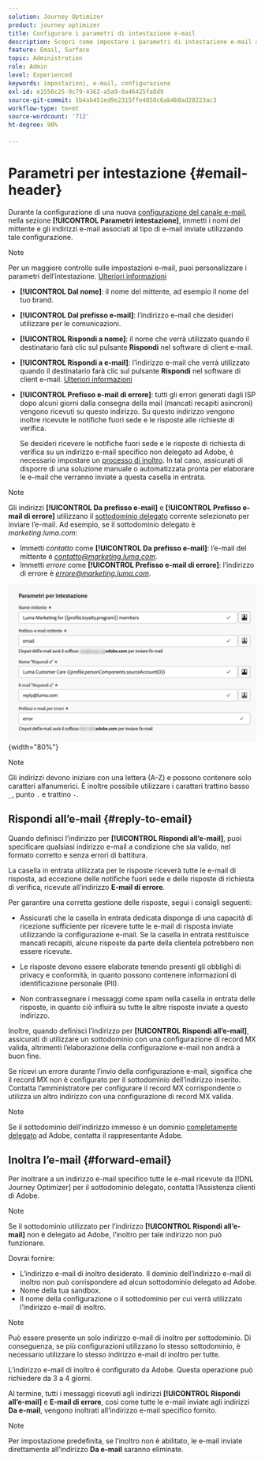 ```yaml
---
solution: Journey Optimizer
product: journey optimizer
title: Configurare i parametri di intestazione e-mail
description: Scopri come impostare i parametri di intestazione e-mail a livello di configurazione del canale
feature: Email, Surface
topic: Administration
role: Admin
level: Experienced
keywords: impostazioni, e-mail, configurazione
exl-id: e1556c25-9c79-4362-a5a9-0a46425fa8d9
source-git-commit: 1b4ab451ed9e2315ffe4850c6ab4b8ad20223ac3
workflow-type: tm+mt
source-wordcount: '712'
ht-degree: 90%

---
```


# Parametri per intestazione {#email-header}

Durante la configurazione di una nuova [configurazione del canale e-mail](email-settings.md), nella sezione **[!UICONTROL Parametri intestazione]**, immetti i nomi del mittente e gli indirizzi e-mail associati al tipo di e-mail inviate utilizzando tale configurazione.

>[!NOTE]
>
>Per un maggiore controllo sulle impostazioni e-mail, puoi personalizzare i parametri dell’intestazione. [Ulteriori informazioni](../email/surface-personalization.md#personalize-header)

* **[!UICONTROL Dal nome]**: il nome del mittente, ad esempio il nome del tuo brand.
* **[!UICONTROL Dal prefisso e-mail]**: l’indirizzo e-mail che desideri utilizzare per le comunicazioni.
* **[!UICONTROL Rispondi a nome]**: il nome che verrà utilizzato quando il destinatario farà clic sul pulsante **Rispondi** nel software di client e-mail.
* **[!UICONTROL Rispondi a e-mail]**: l’indirizzo e-mail che verrà utilizzato quando il destinatario farà clic sul pulsante **Rispondi** nel software di client e-mail. [Ulteriori informazioni](#reply-to-email)
* **[!UICONTROL Prefisso e-mail di errore]**: tutti gli errori generati dagli ISP dopo alcuni giorni dalla consegna della mail (mancati recapiti asincroni) vengono ricevuti su questo indirizzo. Su questo indirizzo vengono inoltre ricevute le notifiche fuori sede e le risposte alle richieste di verifica.

  Se desideri ricevere le notifiche fuori sede e le risposte di richiesta di verifica su un indirizzo e-mail specifico non delegato ad Adobe, è necessario impostare un [processo di inoltro](#forward-email). In tal caso, assicurati di disporre di una soluzione manuale o automatizzata pronta per elaborare le e-mail che verranno inviate a questa casella in entrata.

>[!NOTE]
>
>Gli indirizzi **[!UICONTROL Da prefisso e-mail]** e **[!UICONTROL Prefisso e-mail di errore]** utilizzano il [sottodominio delegato](../configuration/about-subdomain-delegation.md) corrente selezionato per inviare l’e-mail. Ad esempio, se il sottodominio delegato è *marketing.luma.com*:
>* Immetti *contatto* come **[!UICONTROL Da prefisso e-mail]**: l’e-mail del mittente è *contatto@marketing.luma.com*.
>* Immetti *errore* come **[!UICONTROL Prefisso e-mail di errore]**: l’indirizzo di errore è *errore@marketing.luma.com*.

![](assets/preset-header.png){width="80%"}

>[!NOTE]
>
>Gli indirizzi devono iniziare con una lettera (A-Z) e possono contenere solo caratteri alfanumerici. È inoltre possibile utilizzare i caratteri trattino basso `_`, punto `.` e trattino `-`.

## Rispondi all’e-mail {#reply-to-email}

Quando definisci l’indirizzo per **[!UICONTROL Rispondi all’e-mail]**, puoi specificare qualsiasi indirizzo e-mail a condizione che sia valido, nel formato corretto e senza errori di battitura.

La casella in entrata utilizzata per le risposte riceverà tutte le e-mail di risposta, ad eccezione delle notifiche fuori sede e delle risposte di richiesta di verifica, ricevute all’indirizzo **E-mail di errore**.

Per garantire una corretta gestione delle risposte, segui i consigli seguenti:

* Assicurati che la casella in entrata dedicata disponga di una capacità di ricezione sufficiente per ricevere tutte le e-mail di risposta inviate utilizzando la configurazione e-mail. Se la casella in entrata restituisce mancati recapiti, alcune risposte da parte della clientela potrebbero non essere ricevute.

* Le risposte devono essere elaborate tenendo presenti gli obblighi di privacy e conformità, in quanto possono contenere informazioni di identificazione personale (PII).

* Non contrassegnare i messaggi come spam nella casella in entrata delle risposte, in quanto ciò influirà su tutte le altre risposte inviate a questo indirizzo.

Inoltre, quando definisci l’indirizzo per **[!UICONTROL Rispondi all’e-mail]**, assicurati di utilizzare un sottodominio con una configurazione di record MX valida, altrimenti l’elaborazione della configurazione e-mail non andrà a buon fine.

Se ricevi un errore durante l’invio della configurazione e-mail, significa che il record MX non è configurato per il sottodominio dell’indirizzo inserito. Contatta l’amministratore per configurare il record MX corrispondente o utilizza un altro indirizzo con una configurazione di record MX valida.

>[!NOTE]
>
>Se il sottodominio dell&#39;indirizzo immesso è un dominio [completamente delegato](../configuration/delegate-subdomain.md#full-subdomain-delegation) ad Adobe, contatta il rappresentante Adobe.

## Inoltra l’e-mail {#forward-email}

Per inoltrare a un indirizzo e-mail specifico tutte le e-mail ricevute da [!DNL Journey Optimizer] per il sottodominio delegato, contatta l’Assistenza clienti di Adobe.

>[!NOTE]
>
>Se il sottodominio utilizzato per l’indirizzo **[!UICONTROL Rispondi all’e-mail]** non è delegato ad Adobe, l’inoltro per tale indirizzo non può funzionare.

Dovrai fornire:

* L’indirizzo e-mail di inoltro desiderato. Il dominio dell’indirizzo e-mail di inoltro non può corrispondere ad alcun sottodominio delegato ad Adobe.
* Nome della tua sandbox.
* Il nome della configurazione o il sottodominio per cui verrà utilizzato l’indirizzo e-mail di inoltro.
  <!--* The current **[!UICONTROL Reply to (email)]** address or **[!UICONTROL Error email]** address set at the channel configuration level.-->

>[!NOTE]
>
>Può essere presente un solo indirizzo e-mail di inoltro per sottodominio. Di conseguenza, se più configurazioni utilizzano lo stesso sottodominio, è necessario utilizzare lo stesso indirizzo e-mail di inoltro per tutte.

L’indirizzo e-mail di inoltro è configurato da Adobe. Questa operazione può richiedere da 3 a 4 giorni.

Al termine, tutti i messaggi ricevuti agli indirizzi **[!UICONTROL Rispondi all’e-mail]** e **E-mail di errore**, così come tutte le e-mail inviate agli indirizzi **Da e-mail**, vengono inoltrati all’indirizzo e-mail specifico fornito.

>[!NOTE]
>
>Per impostazione predefinita, se l’inoltro non è abilitato, le e-mail inviate direttamente all’indirizzo **Da e-mail** saranno eliminate.
